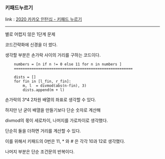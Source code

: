 ### 키패드누르기
link : [2020 카카오 인턴십 - 키패드 누르기](https://programmers.co.kr/learn/courses/30/lessons/67256)

-----------------------------------
별로 어렵지 않은 1단계 문제

코드간략화에 신경을 더 썼다.

생각할 부분은 손가락 사이의 거리를 구하는 코드이다.
        
        numbers = [n if n != 0 else 11 for n in numbers ]
        ======================================================

        dists = []
        for fin in [l_fin, r_fin]:
            m, l  = divmod(abs(n-fin), 3) 
            dists.append(m + l)

손가락의 3*4 2차원 배열의 좌표로 생각할 수 있다.

하지만 난 굳이 배열을 만들기보다 단순 숫자로 계산해 

divmod의 몫이 세로차이, 나머지를 가로차이로 생각했다.

단순히 둘을 더하면 거리를 계산할 수 있다. 

이를 위해서 키패드의 0번은 11, * 와 # 은 각각 10과 12로 생각했다.

나머지 부분은 단순 조건문의 반복이다.